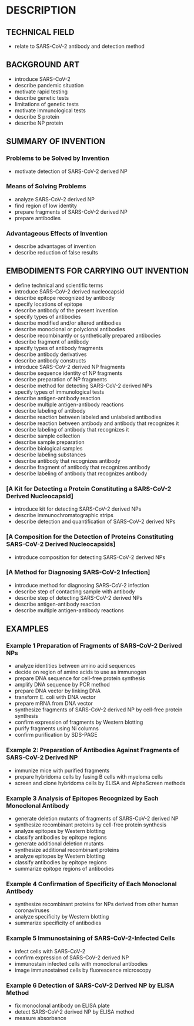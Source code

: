 # DESCRIPTION

## TECHNICAL FIELD

- relate to SARS-CoV-2 antibody and detection method

## BACKGROUND ART

- introduce SARS-CoV-2
- describe pandemic situation
- motivate rapid testing
- describe genetic tests
- limitations of genetic tests
- motivate immunological tests
- describe S protein
- describe NP protein

## SUMMARY OF INVENTION

### Problems to be Solved by Invention

- motivate detection of SARS-CoV-2 derived NP

### Means of Solving Problems

- analyze SARS-CoV-2 derived NP
- find region of low identity
- prepare fragments of SARS-CoV-2 derived NP
- prepare antibodies

### Advantageous Effects of Invention

- describe advantages of invention
- describe reduction of false results

## EMBODIMENTS FOR CARRYING OUT INVENTION

- define technical and scientific terms
- introduce SARS-CoV-2 derived nucleocapsid
- describe epitope recognized by antibody
- specify locations of epitope
- describe antibody of the present invention
- specify types of antibodies
- describe modified and/or altered antibodies
- describe monoclonal or polyclonal antibodies
- describe recombinantly or synthetically prepared antibodies
- describe fragment of antibody
- specify types of antibody fragments
- describe antibody derivatives
- describe antibody constructs
- introduce SARS-CoV-2 derived NP fragments
- describe sequence identity of NP fragments
- describe preparation of NP fragments
- describe method for detecting SARS-CoV-2 derived NPs
- specify types of immunological tests
- describe antigen-antibody reaction
- describe multiple antigen-antibody reactions
- describe labeling of antibody
- describe reaction between labeled and unlabeled antibodies
- describe reaction between antibody and antibody that recognizes it
- describe labeling of antibody that recognizes it
- describe sample collection
- describe sample preparation
- describe biological samples
- describe labeling substances
- describe antibody that recognizes antibody
- describe fragment of antibody that recognizes antibody
- describe labeling of antibody that recognizes antibody

### [A Kit for Detecting a Protein Constituting a SARS-CoV-2 Derived Nucleocapsid]

- introduce kit for detecting SARS-CoV-2 derived NPs
- describe immunochromatographic strips
- describe detection and quantification of SARS-CoV-2 derived NPs

### [A Composition for the Detection of Proteins Constituting SARS-CoV-2 Derived Nucleocapsids]

- introduce composition for detecting SARS-CoV-2 derived NPs

### [A Method for Diagnosing SARS-CoV-2 Infection]

- introduce method for diagnosing SARS-CoV-2 infection
- describe step of contacting sample with antibody
- describe step of detecting SARS-CoV-2 derived NPs
- describe antigen-antibody reaction
- describe multiple antigen-antibody reactions

## EXAMPLES

### Example 1 Preparation of Fragments of SARS-CoV-2 Derived NPs

- analyze identities between amino acid sequences
- decide on region of amino acids to use as immunogen
- prepare DNA sequence for cell-free protein synthesis
- amplify DNA sequence by PCR method
- prepare DNA vector by linking DNA
- transform E. coli with DNA vector
- prepare mRNA from DNA vector
- synthesize fragments of SARS-CoV-2 derived NP by cell-free protein synthesis
- confirm expression of fragments by Western blotting
- purify fragments using Ni columns
- confirm purification by SDS-PAGE

### Example 2: Preparation of Antibodies Against Fragments of SARS-CoV-2 Derived NP

- immunize mice with purified fragments
- prepare hybridoma cells by fusing B cells with myeloma cells
- screen and clone hybridoma cells by ELISA and AlphaScreen methods

### Example 3 Analysis of Epitopes Recognized by Each Monoclonal Antibody

- generate deletion mutants of fragments of SARS-CoV-2 derived NP
- synthesize recombinant proteins by cell-free protein synthesis
- analyze epitopes by Western blotting
- classify antibodies by epitope regions
- generate additional deletion mutants
- synthesize additional recombinant proteins
- analyze epitopes by Western blotting
- classify antibodies by epitope regions
- summarize epitope regions of antibodies

### Example 4 Confirmation of Specificity of Each Monoclonal Antibody

- synthesize recombinant proteins for NPs derived from other human coronaviruses
- analyze specificity by Western blotting
- summarize specificity of antibodies

### Example 5 Immunostaining of SARS-CoV-2-Infected Cells

- infect cells with SARS-CoV-2
- confirm expression of SARS-CoV-2 derived NP
- immunostain infected cells with monoclonal antibodies
- image immunostained cells by fluorescence microscopy

### Example 6 Detection of SARS-CoV-2 Derived NP by ELISA Method

- fix monoclonal antibody on ELISA plate
- detect SARS-CoV-2 derived NP by ELISA method
- measure absorbance

